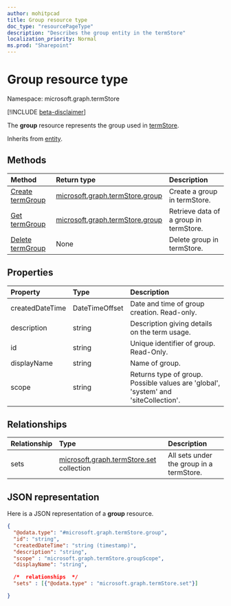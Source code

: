 ```yaml
---
author: mohitpcad
title: Group resource type
doc_type: "resourcePageType"
description: "Describes the group entity in the termStore"
localization_priority: Normal
ms.prod: "Sharepoint"
---
```


# Group resource type

Namespace: microsoft.graph.termStore

[!INCLUDE [beta-disclaimer](../../includes/beta-disclaimer.md)]


The **group** resource represents the group used in [termStore](../resources/termstore-store.md).

Inherits from [entity](../resources/entity.md).


## Methods

| Method                                                   | Return type       |    Description
|:---------------------------------------------------------|:------------------|:---------------------
| [Create termGroup](../api/termstore-group-post.md)                     | [microsoft.graph.termStore.group] | Create a group in termStore.
| [Get termGroup](../api/termstore-store-get-group.md)                           | [microsoft.graph.termStore.group] | Retrieve data of a group in termStore.
| [Delete termGroup](../api/termstore-group-delete.md)                     | None |  Delete group in termStore.

## Properties

| Property             | Type               | Description
|:---------------------|:-------------------|:------------------------------------
| createdDateTime      | DateTimeOffset     | Date and time of group creation. Read-only.
| description          | string             | Description giving details on the term usage.
| id                   | string             | Unique identifier of group. Read-Only.
| displayName          | string             | Name of group.
| scope                | string              | Returns type of group. Possible values are 'global', 'system' and 'siteCollection'.

## Relationships
| Relationship       | Type                        | Description
|:-------------------|:----------------------------|:--------------------------
| sets           | [microsoft.graph.termStore.set][] collection | All sets under the group in a termStore.

## JSON representation

Here is a JSON representation of a **group** resource.
<!-- {
  "blockType": "resource",
  "keyProperty": "id",
  "@odata.type": "microsoft.graph.termStore.group",
  "baseType": "microsoft.graph.entity",
  "openType": false
}
-->
```json
{
  "@odata.type": "#microsoft.graph.termStore.group",
  "id": "string",
  "createdDateTime": "string (timestamp)",
  "description": "string",
  "scope" : "microsoft.graph.termStore.groupScope",
  "displayName": "string",  

  /*  relationships  */
  "sets" : [{"@odata.type" : "microsoft.graph.termStore.set"}]

}
```



[identitySet]: identitySet.md
[microsoft.graph.termStore.set]: termstore-set.md
[microsoft.graph.termStore.group]: termstore-group.md
[microsoft.graph.termStore.store]: termstore-store.md

<!--
{
  "type": "#page.annotation",
  "description": "TermGroup is the entity used for managing permissions for the termSets in termStore",
  "keywords": "termGroup,facet,resource",
  "section": "documentation",
  "tocPath": "TermGroup",
  "tocBookmarks": {
    "Resources/termStore.group": "#"
  },
  "suppressions": []
}
-->
